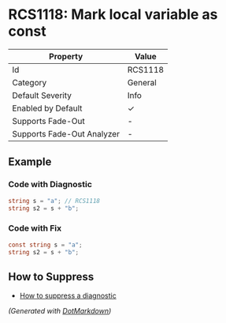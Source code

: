 # RCS1118: Mark local variable as const

| Property                    | Value    |
| --------------------------- | -------- |
| Id                          | RCS1118  |
| Category                    | General  |
| Default Severity            | Info     |
| Enabled by Default          | &#x2713; |
| Supports Fade\-Out          | \-       |
| Supports Fade\-Out Analyzer | \-       |

## Example

### Code with Diagnostic

```csharp
string s = "a"; // RCS1118
string s2 = s + "b";
```

### Code with Fix

```csharp
const string s = "a";
string s2 = s + "b";
```

## How to Suppress

* [How to suppress a diagnostic](../HowToConfigureAnalyzers.md#how-to-suppress-a-diagnostic)

*\(Generated with [DotMarkdown](http://github.com/JosefPihrt/DotMarkdown)\)*
